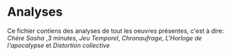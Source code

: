 # Analyses


Ce fichier contiens des analyses de tout les oeuvres présentes, c'est à dire: *Chère Sasha* ,*3 minutes*, *Jeu Temporel*, *Chronaufrage*, *L'Horloge de l'apocalypse* et *Distortion collective*
